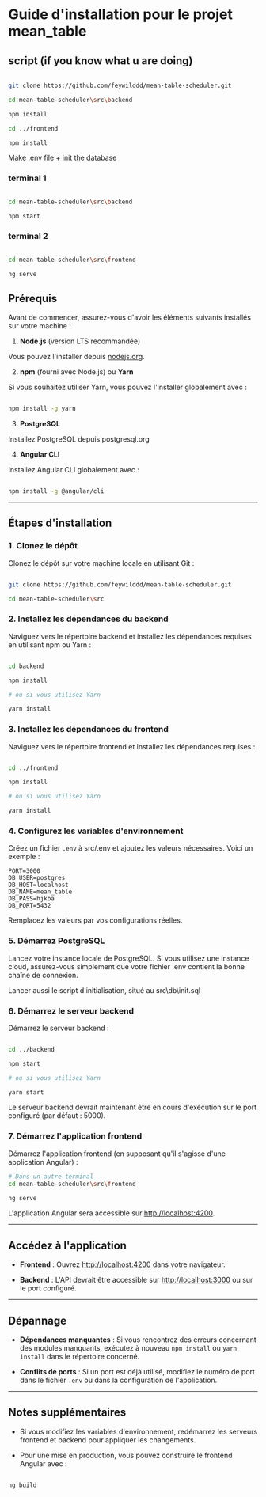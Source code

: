 # Guide d'installation pour le projet mean_table

## script (if you know what u are doing)

```bash

git clone https://github.com/feywilddd/mean-table-scheduler.git

cd mean-table-scheduler\src\backend

npm install

cd ../frontend

npm install

```

Make .env file + init the database

### terminal 1

```bash

cd mean-table-scheduler\src\backend

npm start

```

### terminal 2

```bash

cd mean-table-scheduler\src\frontend

ng serve

```

## Prérequis

Avant de commencer, assurez-vous d'avoir les éléments suivants installés sur votre machine :

1. **Node.js** (version LTS recommandée)

Vous pouvez l'installer depuis [nodejs.org](https://nodejs.org/).

2. **npm** (fourni avec Node.js) ou **Yarn**

Si vous souhaitez utiliser Yarn, vous pouvez l'installer globalement avec :

```bash

npm install -g yarn

```

3. **PostgreSQL**

Installez PostgreSQL depuis postgresql.org

4. **Angular CLI** 

Installez Angular CLI globalement avec :

```bash

npm install -g @angular/cli

```

---

## Étapes d'installation

### 1. Clonez le dépôt

Clonez le dépôt sur votre machine locale en utilisant Git :

```bash

git clone https://github.com/feywilddd/mean-table-scheduler.git

cd mean-table-scheduler\src

```

### 2. Installez les dépendances du backend

Naviguez vers le répertoire backend et installez les dépendances requises en utilisant npm ou Yarn :

```bash

cd backend

npm install

# ou si vous utilisez Yarn

yarn install

```

### 3. Installez les dépendances du frontend

Naviguez vers le répertoire frontend et installez les dépendances requises :

```bash

cd ../frontend

npm install

# ou si vous utilisez Yarn

yarn install

```

### 4. Configurez les variables d'environnement

Créez un fichier `.env` à src/.env et ajoutez les valeurs nécessaires. Voici un exemple :

```env
PORT=3000
DB_USER=postgres
DB_HOST=localhost
DB_NAME=mean_table
DB_PASS=hjkba
DB_PORT=5432
```

Remplacez les valeurs par vos configurations réelles.

### 5. Démarrez PostgreSQL

Lancez votre instance locale de PostgreSQL.
Si vous utilisez une instance cloud, assurez-vous simplement que votre fichier .env contient la bonne chaîne de connexion.

Lancer aussi le script d'initialisation, situé au src\db\init.sql

### 6. Démarrez le serveur backend

Démarrez le serveur backend :

```bash

cd ../backend

npm start

# ou si vous utilisez Yarn

yarn start

```

Le serveur backend devrait maintenant être en cours d'exécution sur le port configuré (par défaut : 5000).

### 7. Démarrez l'application frontend

Démarrez l'application frontend (en supposant qu'il s'agisse d'une application Angular) :

```bash
# Dans un autre terminal
cd mean-table-scheduler\src\frontend

ng serve

```

L'application Angular sera accessible sur [http://localhost:4200](http://localhost:4200).

---

## Accédez à l'application

- **Frontend** : Ouvrez [http://localhost:4200](http://localhost:4200) dans votre navigateur.

- **Backend** : L'API devrait être accessible sur [http://localhost:3000](http://localhost:3000) ou sur le port configuré.

---

## Dépannage

- **Dépendances manquantes** : Si vous rencontrez des erreurs concernant des modules manquants, exécutez à nouveau `npm install` ou `yarn install` dans le répertoire concerné.

- **Conflits de ports** : Si un port est déjà utilisé, modifiez le numéro de port dans le fichier `.env` ou dans la configuration de l'application.

---

## Notes supplémentaires

- Si vous modifiez les variables d'environnement, redémarrez les serveurs frontend et backend pour appliquer les changements.

- Pour une mise en production, vous pouvez construire le frontend Angular avec :

```bash

ng build

```
